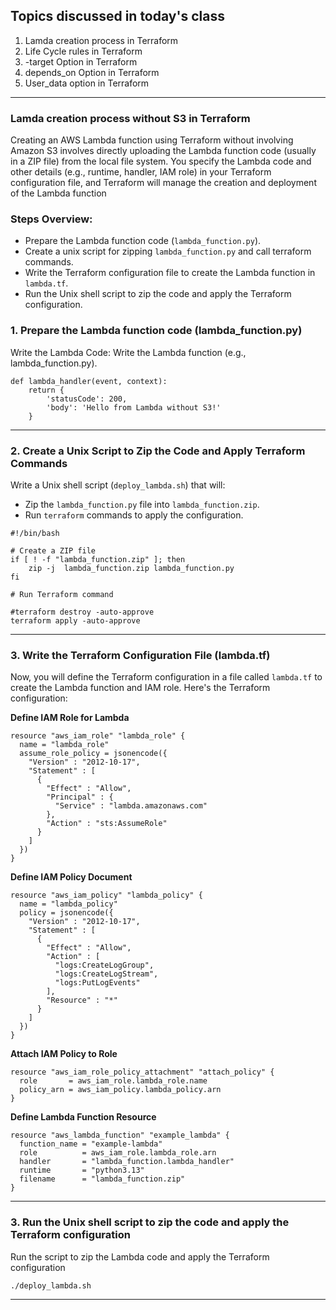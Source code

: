 Topics discussed in today's class
-----------------------------------------
1. Lamda creation process in Terraform
2. Life Cycle rules in Terraform
3. -target Option in Terraform
4. depends_on Option in Terraform
5. User_data option in Terraform
----------------------------------------------------------------------------------

### Lamda creation process without S3 in Terraform
Creating an AWS Lambda function using Terraform without involving Amazon S3 involves directly uploading the Lambda function code (usually in a ZIP file) from the local file system. You specify the Lambda code and other details (e.g., runtime, handler, IAM role) in your Terraform configuration file, and Terraform will manage the creation and deployment of the Lambda function  

### Steps Overview:
- Prepare the Lambda function code (`lambda_function.py`).  
- Create a unix script for zipping `lambda_function.py` and call terraform commands.  
- Write the Terraform configuration file to create the Lambda function in `lambda.tf`.  
- Run the Unix shell script to zip the code and apply the Terraform configuration.  

### 1. Prepare the Lambda function code (lambda_function.py)
Write the Lambda Code: Write the Lambda function (e.g., lambda_function.py).
```
def lambda_handler(event, context):
    return {
        'statusCode': 200,
        'body': 'Hello from Lambda without S3!'
    }
```
-----------------------------------------------------------------------------------------------

### 2. Create a Unix Script to Zip the Code and Apply Terraform Commands
Write a Unix shell script (`deploy_lambda.sh`) that will:  
- Zip the `lambda_function.py` file into `lambda_function.zip`.
- Run `terraform` commands to apply the configuration.

```
#!/bin/bash

# Create a ZIP file
if [ ! -f "lambda_function.zip" ]; then
    zip -j  lambda_function.zip lambda_function.py
fi 

# Run Terraform command

#terraform destroy -auto-approve
terraform apply -auto-approve
```
----------------------------------------------------------------------------------------------
### 3. Write the Terraform Configuration File (lambda.tf)
Now, you will define the Terraform configuration in a file called `lambda.tf` to create the Lambda function and IAM role. Here's the Terraform configuration:

**Define IAM Role for Lambda**
```
resource "aws_iam_role" "lambda_role" {
  name = "lambda_role"
  assume_role_policy = jsonencode({
    "Version" : "2012-10-17",
    "Statement" : [
      {
        "Effect" : "Allow",
        "Principal" : {
          "Service" : "lambda.amazonaws.com"
        },
        "Action" : "sts:AssumeRole"
      }
    ]
  })
}
```
**Define IAM Policy Document**
```
resource "aws_iam_policy" "lambda_policy" {
  name = "lambda_policy"
  policy = jsonencode({
    "Version" : "2012-10-17",
    "Statement" : [
      {
        "Effect" : "Allow",
        "Action" : [
          "logs:CreateLogGroup",
          "logs:CreateLogStream",
          "logs:PutLogEvents"
        ],
        "Resource" : "*"
      }
    ]
  })
}
```
**Attach IAM Policy to Role**
```
resource "aws_iam_role_policy_attachment" "attach_policy" {
  role       = aws_iam_role.lambda_role.name
  policy_arn = aws_iam_policy.lambda_policy.arn
}
```
**Define Lambda Function Resource**
```
resource "aws_lambda_function" "example_lambda" {
  function_name = "example-lambda"
  role          = aws_iam_role.lambda_role.arn
  handler       = "lambda_function.lambda_handler"
  runtime       = "python3.13"
  filename      = "lambda_function.zip"
}
```
----------------------------------------------------------------------------------------------
### 3. Run the Unix shell script to zip the code and apply the Terraform configuration
Run the script to zip the Lambda code and apply the Terraform configuration  
```
./deploy_lambda.sh
```
-----------------------------------------------------------------------------------------------